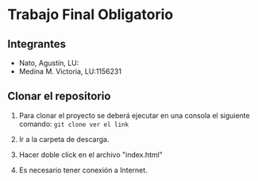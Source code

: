 # Trabajo Final Obligatorio

## Integrantes
* Nato, Agustín, LU:
* Medina M. Victoria, LU:1156231 

## Clonar el repositorio
1. Para clonar el proyecto se deberá ejecutar en una consola el siguiente comando:
``git clone ver el link``

2. Ir a la carpeta de descarga.
3. Hacer doble click en el archivo "index.html"
4. Es necesario tener conexión a Internet.